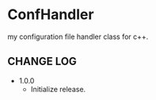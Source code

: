 # ConfHandler
my configuration file handler class for c++.

## CHANGE LOG
* 1.0.0
  - Initialize release.
